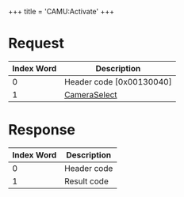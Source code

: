 +++
title = 'CAMU:Activate'
+++

# Request

| Index Word | Description                                             |
|------------|---------------------------------------------------------|
| 0          | Header code \[0x00130040\]                              |
| 1          | [CameraSelect](Camera_Services#CameraSelect "wikilink") |

# Response

| Index Word | Description |
|------------|-------------|
| 0          | Header code |
| 1          | Result code |
